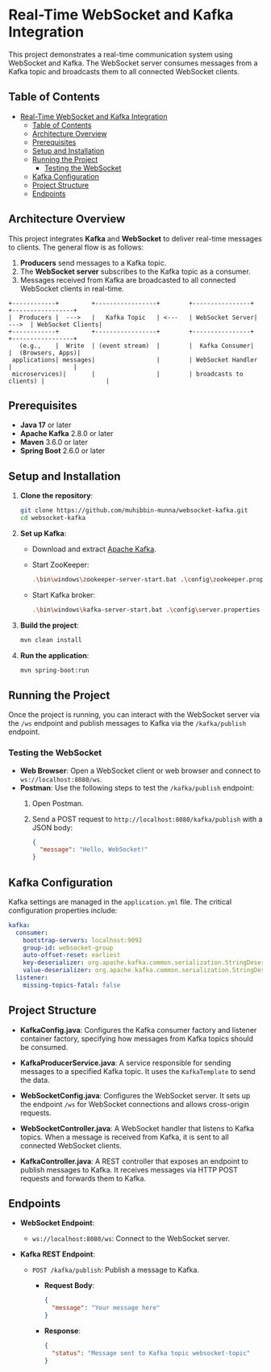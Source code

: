 # Real-Time WebSocket and Kafka Integration

This project demonstrates a real-time communication system using WebSocket and Kafka. The WebSocket server consumes messages from a Kafka topic and broadcasts them to all connected WebSocket clients.

## Table of Contents

- [Real-Time WebSocket and Kafka Integration](#real-time-websocket-and-kafka-integration)
  - [Table of Contents](#table-of-contents)
  - [Architecture Overview](#architecture-overview)
  - [Prerequisites](#prerequisites)
  - [Setup and Installation](#setup-and-installation)
  - [Running the Project](#running-the-project)
    - [Testing the WebSocket](#testing-the-websocket)
  - [Kafka Configuration](#kafka-configuration)
  - [Project Structure](#project-structure)
  - [Endpoints](#endpoints)

## Architecture Overview

This project integrates **Kafka** and **WebSocket** to deliver real-time messages to clients. The general flow is as follows:

1. **Producers** send messages to a Kafka topic.
2. The **WebSocket server** subscribes to the Kafka topic as a consumer.
3. Messages received from Kafka are broadcasted to all connected WebSocket clients in real-time.

```plaintext
+------------+         +-----------------+        +----------------+       +-----------------+
|  Producers |  --->   |   Kafka Topic   | <---   | WebSocket Server| --->  | WebSocket Clients|
+------------+         +-----------------+        +----------------+       +-----------------+
   (e.g.,    |  Write  | (event stream)  |        |  Kafka Consumer|       |  (Browsers, Apps)|
 applications| messages|                 |        | WebSocket Handler      |                 |
 microservices)|       |                 |        | broadcasts to clients) |                 |
```

## Prerequisites

- **Java 17** or later
- **Apache Kafka** 2.8.0 or later
- **Maven** 3.6.0 or later
- **Spring Boot** 2.6.0 or later

## Setup and Installation

1. **Clone the repository**:

    ```bash
    git clone https://github.com/muhibbin-munna/websocket-kafka.git
    cd websocket-kafka
    ```

2. **Set up Kafka**:
    - Download and extract [Apache Kafka](https://kafka.apache.org/downloads).
    - Start ZooKeeper:

      ```bash
      .\bin\windows\zookeeper-server-start.bat .\config\zookeeper.properties
      ```

    - Start Kafka broker:

      ```bash
      .\bin\windows\kafka-server-start.bat .\config\server.properties
      ```

3. **Build the project**:

    ```bash
    mvn clean install
    ```

4. **Run the application**:

    ```bash
    mvn spring-boot:run
    ```

## Running the Project

Once the project is running, you can interact with the WebSocket server via the `/ws` endpoint and publish messages to Kafka via the `/kafka/publish` endpoint.

### Testing the WebSocket

- **Web Browser**: Open a WebSocket client or web browser and connect to `ws://localhost:8080/ws`.
- **Postman**: Use the following steps to test the `/kafka/publish` endpoint:
  1. Open Postman.
  2. Send a POST request to `http://localhost:8080/kafka/publish` with a JSON body:

     ```json
     {
       "message": "Hello, WebSocket!"
     }
     ```

## Kafka Configuration

Kafka settings are managed in the `application.yml` file. The critical configuration properties include:

```yaml
kafka:
  consumer:
    bootstrap-servers: localhost:9092
    group-id: websocket-group
    auto-offset-reset: earliest
    key-deserializer: org.apache.kafka.common.serialization.StringDeserializer
    value-deserializer: org.apache.kafka.common.serialization.StringDeserializer
  listener:
    missing-topics-fatal: false
```

## Project Structure

- **KafkaConfig.java**: Configures the Kafka consumer factory and listener container factory, specifying how messages from Kafka topics should be consumed.

- **KafkaProducerService.java**: A service responsible for sending messages to a specified Kafka topic. It uses the `KafkaTemplate` to send the data.

- **WebSocketConfig.java**: Configures the WebSocket server. It sets up the endpoint `/ws` for WebSocket connections and allows cross-origin requests.

- **WebSocketController.java**: A WebSocket handler that listens to Kafka topics. When a message is received from Kafka, it is sent to all connected WebSocket clients.

- **KafkaController.java**: A REST controller that exposes an endpoint to publish messages to Kafka. It receives messages via HTTP POST requests and forwards them to Kafka.

## Endpoints

- **WebSocket Endpoint**:
  - `ws://localhost:8080/ws`: Connect to the WebSocket server.
  
- **Kafka REST Endpoint**:
  - `POST /kafka/publish`: Publish a message to Kafka.
    - **Request Body**:

      ```json
      {
        "message": "Your message here"
      }
      ```

    - **Response**:

      ```json
      {
        "status": "Message sent to Kafka topic websocket-topic"
      }
      ```
